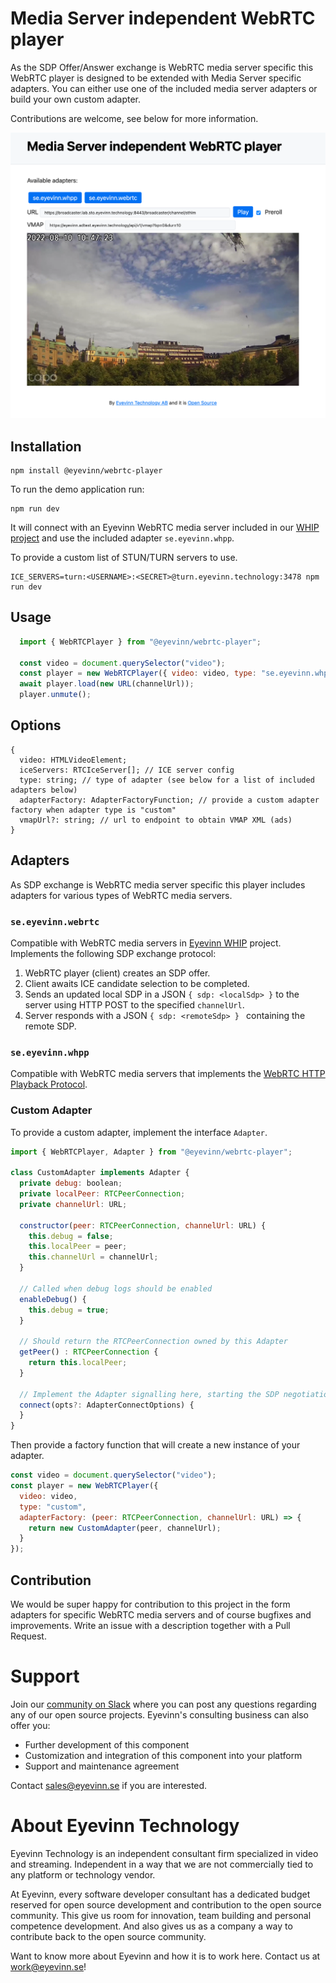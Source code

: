 # Media Server independent WebRTC player

As the SDP Offer/Answer exchange is WebRTC media server specific this WebRTC player is designed to be extended with Media Server specific adapters. You can either use one of the included media server adapters or build your own custom adapter.

Contributions are welcome, see below for more information.

![Screenshot of demo application](screenshot.png)
## Installation

```
npm install @eyevinn/webrtc-player
```

To run the demo application run:

```
npm run dev
```

It will connect with an Eyevinn WebRTC media server included in our [WHIP project](https://github.com/Eyevinn/whip) and use the included adapter `se.eyevinn.whpp`. 

To provide a custom list of STUN/TURN servers to use.

```
ICE_SERVERS=turn:<USERNAME>:<SECRET>@turn.eyevinn.technology:3478 npm run dev
```

## Usage

```javascript
  import { WebRTCPlayer } from "@eyevinn/webrtc-player";

  const video = document.querySelector("video");
  const player = new WebRTCPlayer({ video: video, type: "se.eyevinn.whpp" });
  await player.load(new URL(channelUrl));
  player.unmute();
```

## Options

```
{
  video: HTMLVideoElement;
  iceServers: RTCIceServer[]; // ICE server config
  type: string; // type of adapter (see below for a list of included adapters below)
  adapterFactory: AdapterFactoryFunction; // provide a custom adapter factory when adapter type is "custom"
  vmapUrl?: string; // url to endpoint to obtain VMAP XML (ads)
}
```

## Adapters

As SDP exchange is WebRTC media server specific this player includes adapters for various types of WebRTC media servers. 

### `se.eyevinn.webrtc`

Compatible with WebRTC media servers in [Eyevinn WHIP](https://github.com/Eyevinn/whip) project. Implements the following SDP exchange protocol:

1. WebRTC player (client) creates an SDP offer.
2. Client awaits ICE candidate selection to be completed.
3. Sends an updated local SDP in a JSON `{ sdp: <localSdp> }` to the server using HTTP POST to the specified `channelUrl`.
4. Server responds with a JSON `{ sdp: <remoteSdp> } ` containing the remote SDP.

### `se.eyevinn.whpp`

Compatible with WebRTC media servers that implements the [WebRTC HTTP Playback Protocol](https://github.com/Eyevinn/webrtc-http-playback-protocol).

### Custom Adapter

To provide a custom adapter, implement the interface `Adapter`.

```javascript
import { WebRTCPlayer, Adapter } from "@eyevinn/webrtc-player";

class CustomAdapter implements Adapter {
  private debug: boolean;
  private localPeer: RTCPeerConnection;
  private channelUrl: URL;

  constructor(peer: RTCPeerConnection, channelUrl: URL) {
    this.debug = false;
    this.localPeer = peer;
    this.channelUrl = channelUrl;
  }

  // Called when debug logs should be enabled
  enableDebug() {
    this.debug = true;
  }

  // Should return the RTCPeerConnection owned by this Adapter
  getPeer() : RTCPeerConnection {
    return this.localPeer;
  }

  // Implement the Adapter signalling here, starting the SDP negotiation flow.
  connect(opts?: AdapterConnectOptions) {
  }
}
```

Then provide a factory function that will create a new instance of your adapter.

```javascript
const video = document.querySelector("video");
const player = new WebRTCPlayer({
  video: video, 
  type: "custom", 
  adapterFactory: (peer: RTCPeerConnection, channelUrl: URL) => {
    return new CustomAdapter(peer, channelUrl);
  }
});

```

## Contribution

We would be super happy for contribution to this project in the form adapters for specific WebRTC media servers and of course bugfixes and improvements. Write an issue with a description together with a Pull Request.

# Support

Join our [community on Slack](http://slack.streamingtech.se) where you can post any questions regarding any of our open source projects. Eyevinn's consulting business can also offer you:

- Further development of this component
- Customization and integration of this component into your platform
- Support and maintenance agreement

Contact [sales@eyevinn.se](mailto:sales@eyevinn.se) if you are interested.

# About Eyevinn Technology

Eyevinn Technology is an independent consultant firm specialized in video and streaming. Independent in a way that we are not commercially tied to any platform or technology vendor.

At Eyevinn, every software developer consultant has a dedicated budget reserved for open source development and contribution to the open source community. This give us room for innovation, team building and personal competence development. And also gives us as a company a way to contribute back to the open source community.

Want to know more about Eyevinn and how it is to work here. Contact us at work@eyevinn.se!
